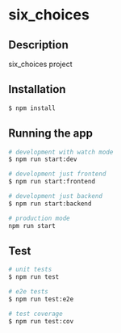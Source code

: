 # six_choices

## Description

six_choices project

## Installation

```bash
$ npm install
```

## Running the app

```bash
# development with watch mode
$ npm run start:dev

# development just frontend
$ npm run start:frontend

# development just backend
$ npm run start:backend

# production mode
npm run start
```

## Test

```bash
# unit tests
$ npm run test

# e2e tests
$ npm run test:e2e

# test coverage
$ npm run test:cov
```
